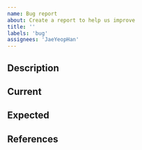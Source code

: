 ```yaml
---
name: Bug report
about: Create a report to help us improve
title: ''
labels: 'bug'
assignees: 'JaeYeopHan'
---
```


## Description

## Current

## Expected

## References
